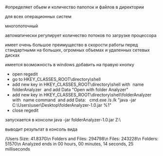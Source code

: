 #определяет обьем и количество папопок и файлов в директории

для всех операционных систем

многопоточный 

автоматически регулирует количество потоков по загрузке процессора

имеет очень большое преимущество в скорости работы перед стандартными на больших, огромных объемах и удаленных сетевых дисках

имеется возможность в windows добавить на правую кнопку 
* open regedit
* go to HKEY_CLASSES_ROOT\directory\shell
* add new key in HKEY_CLASSES_ROOT\directory\shell with  name folderAnalyzer  and add Data "Open with folder Analyzer"
* add new key in HKEY_CLASSES_ROOT\directory\shell\folderAnalyzer with  name command  and add Data:   cmd.exe /s /k "java -jar C:\Users\user\Desktop\folderAnalyzer-1.0.jar %1"
* close regedit

запускается в консоли java -jar folderAnalyzer-1.0.jar Z:\

выводит результат в консоль вида

/Users
 Size: 41.837G\n
 Folders and Files: 294798\n
 Files: 243228\n
 Folders: 51570\n
 Analyzed ends in 00 hours, 00 minutes, 14 seconds, 25 milliseconds



